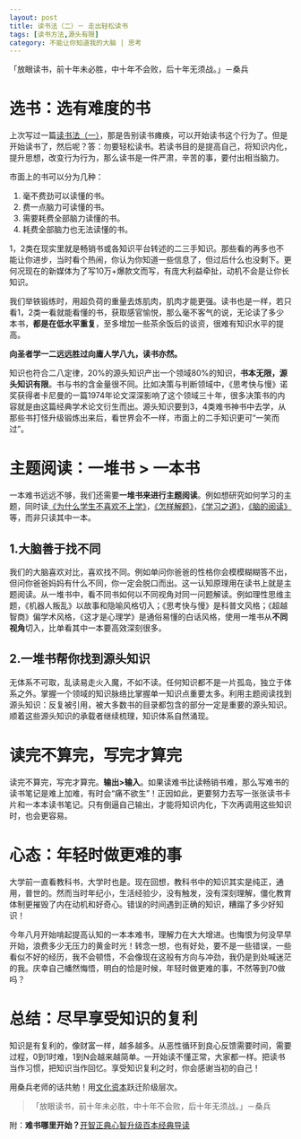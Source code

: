 ```yaml
---
layout: post
title: 读书法（二）－ 走出轻松读书
tags: [读书方法,源头有限] 
category: 不能让你知道我的大脑 | 思考
---
```

「放眼读书，前十年未必胜，中十年不会败，后十年无须战。」－桑兵

# 选书：选有难度的书
上次写过一篇[读书法（一）](http://www.huyuning.com/%E8%AF%BB%E4%B9%A6/2017/09/18/%E8%AF%BB%E4%B9%A6%E6%B3%95-%E4%B8%80-%E8%B5%B0%E5%87%BA%E8%AF%BB%E4%B9%A6%E7%98%AB%E7%97%AA/)，那是告别读书瘫痪，可以开始读书这个行为了。但是开始读书了，然后呢？答：勿要轻松读书。若读书目的是提高自己，将知识内化，提升思想，改变行为行为，那么读书是一件严肃，辛苦的事，要付出相当脑力。

市面上的书可以分为几种：
1. 毫不费劲可以读懂的书。
2. 费一点脑力可读懂的书。
3. 需要耗费全部脑力读懂的书。
4. 耗费全部脑力也无法读懂的书。

1，2类在现实里就是畅销书或各知识平台转述的二三手知识。那些看的再多也不能让你进步，当时看个热闹，你认为你知道一些信息了，但过后什么也没剩下。更何况现在的新媒体为了写10万+爆款文而写，有庞大利益牵扯，动机不会是让你长知识。

我们举铁锻练时，用超负荷的重量去炼肌肉，肌肉才能更强。读书也是一样，若只看1，2类一看就能看懂的书，获取感官愉悦，那么毫不客气的说，无论读了多少本书，**都是在低水平重复**，至多增加一些茶余饭后的谈资，很难有知识水平的提高。

**向圣者学一二远远胜过向庸人学八九，读书亦然。**

知识也符合二八定律，20%的源头知识产出一个领域80%的知识，**书本无限，源头知识有限**。书与书的含金量很不同。比如决策与判断领域中，《思考快与慢》诺奖获得者卡尼曼的一篇1974年论文深深影响了这个领域三十年，很多决策书的内容就是由这篇经典学术论文衍生而出。源头知识要到3，4类难书神书中去学，从那些书打怪升级锻炼出来后，看世界会不一样，市面上的二手知识更可“一笑而过”。

# 主题阅读：一堆书 > 一本书
一本难书远远不够，我们还需要**一堆书来进行主题阅读**。例如想研究如何学习的主题，同时读[《为什么学生不喜欢不上学》](https://book.douban.com/subject/4864832/)，[《怎样解题》](https://book.douban.com/subject/2124114/)，[《学习之道》](https://book.douban.com/subject/26895988/)，[《脑的阅读》](https://book.douban.com/subject/6510682/)等，而非只读其中一本。

## 1.大脑善于找不同
我们的大脑喜欢对比，喜欢找不同。例如单问你爸爸的性格你会模模糊糊答不出，但问你爸爸妈妈有什么不同，你一定会脱口而出。这一认知原理用在读书上就是主题阅读。从一堆书中，看不同书如何以不同视角对同一问题解读。例如理性思维主题，《机器人叛乱》以故事和隐喻风格切入；《思考快与慢》是科普文风格；《超越智商》偏学术风格，《这才是心理学》是通俗易懂的白话风格，使用一堆书从**不同视角**切入，比单看其中一本要高效深刻很多。

## 2.一堆书帮你找到源头知识
无体系不可取，乱读易走火入魔，不如不读。任何知识都不是一片孤岛，独立于体系之外。掌握一个领域的知识脉络比掌握单一知识点重要太多。利用主题阅读找到源头知识：反复被引用，被大多数书的目录都包含的部分一定是重要的源头知识。顺着这些源头知识的承载者继续梳理，知识体系自然涌现。

# 读完不算完，写完才算完
读完不算完，写完才算完。**输出>输入**。如果读难书比读畅销书难，那么写难书的读书笔记是难上加难，有时会“痛不欲生”！正因如此，更要努力去写一张张读书卡片和一本本读书笔记。只有倒逼自己输出，才能将知识内化，下次再调用这些知识时，也会更容易。

# 心态：年轻时做更难的事
大学前一直看教科书，大学时也是。现在回想，教科书中的知识其实是纯正，通用，普世的。然而当时年纪小，生活经验少，没有触发，没有深刻理解，僵化教育体制更摧毁了内在动机和好奇心。错误的时间遇到正确的知识，糟蹋了多少好知识！

今年八月开始啃起提高认知的一本本难书，理解力在大大增进。也悔恨为何没早早开始，浪费多少无压力的黄金时光！转念一想，也有好处，要不是一些错误，一些看似不好的经历，我不会顿悟，不会像现在这般有方向与冲劲，我仍是到处喊迷茫的我。庆幸自己幡然悔悟，明白的恰是时候，年轻时做更难的事，不然等到70做吗？

# 总结：尽早享受知识的复利

知识是有复利的，像财富一样，越多越多。从恶性循环到良心反馈需要时间，需要过程，0到1时难，1到N会越来越简单。一开始读不懂正常，大家都一样。把读书当作习惯，把知识当作回忆。享受知识复利之时，你会感谢当初的自己！

用桑兵老师的话共勉！用[文化资本](https://mp.weixin.qq.com/s?__biz=MzA3MzM0MjUyMQ==&mid=2652149947&idx=1&sn=e3056c8d2dfee447d0097e9df3d54102&chksm=84f0b3edb3873afb77c024ec6604e2426563601715c389600bafccef6c1f71cb148cdff3d807&scene=0&key=2c45ecf06f18becea4a94530becd1d7138d48e2f1a25b5b182f0debb51768ed97e5f948d08f9bfbb04aef27130bae09b4bad49cbfab06785a5fac86c65fd094ee4e420d3d5e1d97d281d735fbcaacbe3&ascene=0&uin=Mjc3OTAxMDcyMA%3D%3D&devicetype=iMac+MacBookPro11%2C4+OSX+OSX+10.11.6+build(15G1510)&version=12020810&nettype=WIFI&fontScale=100&pass_ticket=XB%2F7DGAkSvqzs238BWmmrojIqIghCXNS%2BYxyLmxgoHQbn2wZ4V7menTkkxYRf4vR)跃迁阶级层次。

>「放眼读书，前十年未必胜，中十年不会败，后十年无须战。」－桑兵


附：**难书哪里开始？**[开智正典心智升级百本经典导读](https://www.douban.com/doulist/41691053/)



